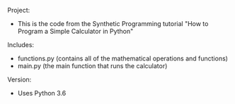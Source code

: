 Project: 
- This is the code from the Synthetic Programming tutorial "How to Program a Simple Calculator in Python"

Includes:
- functions.py (contains all of the mathematical operations and functions)
- main.py (the main function that runs the calculator)

Version:
- Uses Python 3.6
